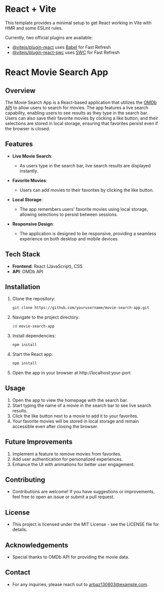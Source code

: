 # React + Vite

This template provides a minimal setup to get React working in Vite with HMR and some ESLint rules.

Currently, two official plugins are available:

- [@vitejs/plugin-react](https://github.com/vitejs/vite-plugin-react/blob/main/packages/plugin-react/README.md) uses [Babel](https://babeljs.io/) for Fast Refresh
- [@vitejs/plugin-react-swc](https://github.com/vitejs/vite-plugin-react-swc) uses [SWC](https://swc.rs/) for Fast Refresh

# React Movie Search App

## Overview
The Movie Search App is a React-based application that utilizes the [OMDb API](https://www.omdbapi.com/) to allow users to search for movies. The app features a live search capability, enabling users to see results as they type in the search bar. Users can also save their favorite movies by clicking a like button, and their selections are stored in local storage, ensuring that favorites persist even if the browser is closed.

## Features
- **Live Movie Search**: 
  - As users type in the search bar, live search results are displayed instantly.

- **Favorite Movies**: 
  - Users can add movies to their favorites by clicking the like button.

- **Local Storage**: 
  - The app remembers users' favorite movies using local storage, allowing selections to persist between sessions.

- **Responsive Design**: 
  - The application is designed to be responsive, providing a seamless experience on both desktop and mobile devices.

## Tech Stack
- **Frontend**: React (JavaScript), CSS
- **API**: OMDb API

## Installation
1. Clone the repository:
   ```bash
   git clone https://github.com/yourusername/movie-search-app.git
2. Navigate to the project directory:
   ```bash
   cd movie-search-app
3. Install dependencies:
   ```bash
   npm install
4. Start the React app:
   ```bash
   npm install
5. Open the app in your browser at http://localhost:your-port

## Usage
1. Open the app to view the homepage with the search bar.
2. Start typing the name of a movie in the search bar to see live search results.
3. Click the like button next to a movie to add it to your favorites.
4. Your favorite movies will be stored in local storage and remain accessible even after closing the browser.

## Future Improvements
1. Implement a feature to remove movies from favorites.
2. Add user authentication for personalized experiences.
3. Enhance the UI with animations for better user engagement.

## Contributing
- Contributions are welcome! If you have suggestions or improvements, feel free to open an issue or submit a pull request.

## License
- This project is licensed under the MIT License - see the LICENSE file for details.

## Acknowledgements
- Special thanks to OMDb API for providing the movie data.

## Contact
- For any inquiries, please reach out to arbaz130803@example.com.

